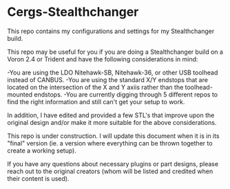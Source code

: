 # Cergs-Stealthchanger
This repo contains my configurations and settings for my Stealthchanger build. 

This repo may be useful for you if you are doing a Stealthchanger build on a Voron 2.4 or Trident and have the following considerations in mind:

-You are using the LDO Nitehawk-SB, Nitehawk-36, or other USB toolhead instead of CANBUS.
-You are using the standard X/Y endstops that are located on the intersection of the X and Y axiis rather than the toolhead-mounted endstops.
-You are currently digging through 5 different repos to find the right information and still can't get your setup to work.

In addition, I have edited and provided a few STL's that improve upon the original design and/or make it more suitable for the above considerations.

This repo is under construction. I will update this document when it is in its "final" version (ie. a version where everything can be thrown together to create a working setup).

If you have any questions about necessary plugins or part designs, please reach out to the original creators (whom will be listed and credited when their content is used).

